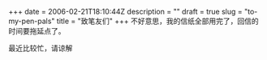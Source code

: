 +++
date = 2006-02-21T18:10:44Z
description = ""
draft = true
slug = "to-my-pen-pals"
title = "致笔友们"
+++
不好意思，我的信纸全部用完了，回信的时间要拖延点了。

最近比较忙，请谅解